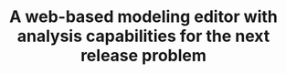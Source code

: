 ---
advisors:
- Fatma Başak Aydemir
students:
- name: Umutcan Uvut
title: A web-based modeling editor with analysis capabilities for the next release
  problem
type: project
---